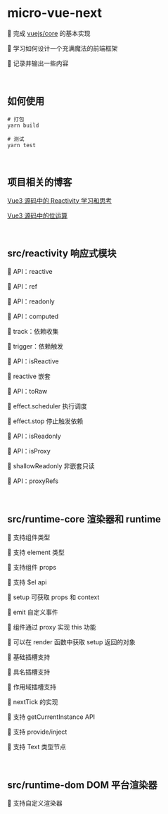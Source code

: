 # micro-vue-next

:dart:  完成 [vuejs/core](https://github.com/vuejs/core) 的基本实现

:dart:  学习如何设计一个充满魔法的前端框架

:dart:  记录并输出一些内容

&nbsp;

## 如何使用

```
# 打包
yarn build

# 测试
yarn test
```

&nbsp;


## 项目相关的博客

[Vue3 源码中的 Reactivity 学习和思考](https://wumanho.cn/posts/vue3reactivity/)

[Vue3 源码中的位运算](https://wumanho.cn/posts/vueshapeflags/)

&nbsp;

## src/reactivity 响应式模块

:star2: API：reactive

:star2: API：ref

:star2: API：readonly

:star2: API：computed

:star2: track：依赖收集

:star2: trigger：依赖触发

:star2: API：isReactive

:star2: reactive 嵌套

:star2: API：toRaw

:star2: effect.scheduler 执行调度

:star2: effect.stop 停止触发依赖

:star2: API：isReadonly

:star2: API：isProxy

:star2: shallowReadonly 非嵌套只读

:star2: API：proxyRefs

&nbsp;

## src/runtime-core 渲染器和 runtime

:star2: 支持组件类型

:star2: 支持 element 类型

:star2: 支持组件 props

:star2: 支持 $el api

:star2: setup 可获取 props 和 context

:star2: emit 自定义事件

:star2: 组件通过 proxy 实现 this 功能

:star2: 可以在 render 函数中获取 setup 返回的对象

:star2: 基础插槽支持

:star2: 具名插槽支持

:star2: 作用域插槽支持

:star2: nextTick 的实现

:star2: 支持 getCurrentInstance API

:star2: 支持 provide/inject

:star2: 支持 Text 类型节点

&nbsp;

## src/runtime-dom DOM 平台渲染器

:star2: 支持自定义渲染器
